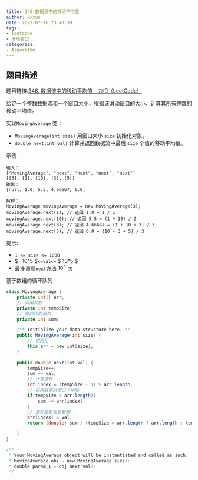 ```yaml
---
title: 346-数据流中的移动平均值
author: xxzuo
date: 2022-07-16 23:40:39
tags:
- leetcode
- 滑动窗口
categories:
- Algorithm
---
```




## 题目描述

题目链接:[346. 数据流中的移动平均值 - 力扣（LeetCode）](https://leetcode.cn/problems/moving-average-from-data-stream/)

给定一个整数数据流和一个窗口大小，根据该滑动窗口的大小，计算其所有整数的移动平均值。

实现`MovingAverage` 类：

- `MovingAverage(int size)` 用窗口大小 `size` 初始化对象。
- `double next(int val)` 计算并返回数据流中最后 `size` 个值的移动平均值。

示例：

```
输入：
["MovingAverage", "next", "next", "next", "next"]
[[3], [1], [10], [3], [5]]
输出：
[null, 1.0, 5.5, 4.66667, 6.0]

解释：
MovingAverage movingAverage = new MovingAverage(3);
movingAverage.next(1); // 返回 1.0 = 1 / 1
movingAverage.next(10); // 返回 5.5 = (1 + 10) / 2
movingAverage.next(3); // 返回 4.66667 = (1 + 10 + 3) / 3
movingAverage.next(5); // 返回 6.0 = (10 + 3 + 5) / 3
```



提示:

- `1 <= size <= 1000`
- $ -10^5 $`<=val<=` $ 10^5 $
- 最多调用`next`方法  $10^4$ 次



基于数组的循环队列

```java
class MovingAverage {
    private int[] arr;
	// 调用次数
    private int tempSize;
	// 窗口内数据和
    private int sum;

    /** Initialize your data structure here. */
    public MovingAverage(int size) {
        // 初始化
        this.arr = new int[size];
    }
    
    public double next(int val) {
        tempSize++;
        sum += val;
        // 计算游标
        int index = (tempSize - 1) % arr.length;
        // 将原数据从窗口中排除
        if(tempSize > arr.length){
            sum -= arr[index];
        }
        // 游标更新为新数据
        arr[index] = val;
        return (double) sum / (tempSize > arr.length ? arr.length : tempSize);

    }
}

/**
 * Your MovingAverage object will be instantiated and called as such:
 * MovingAverage obj = new MovingAverage(size);
 * double param_1 = obj.next(val);
 */
```

